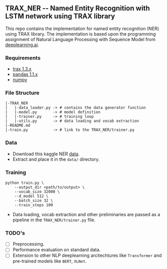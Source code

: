 ## TRAX_NER -- Named Entity Recognition with LSTM network using TRAX library
This repo contains the implementation for named entity recognition (NER) using TRAX library. The implementation is based upon the programming assignment of Natural Language Processing with Sequence Model from [deeplearning.ai](https://www.coursera.org/learn/sequence-models-in-nlp).


### Requirements
- [trax 1.3.x](https://github.com/google/trax)
- [pandas 1.1.x](https://pandas.pydata.org/)
- [numpy](https://numpy.org/)

### File Structure
```
|-TRAX_NER
|   |-data_loader.py -> # contains the data generator function 
|   |-model.py       -> # model definition   
|   |-trainer.py     -> # training loop   
|   |-utils.py       -> # data loading and vocab extraction   
|-README.md
|-train.py           -> # link to the TRAX_NER/trainer.py
```
### Data
- Download this kaggle NER [data](https://www.kaggle.com/abhinavwalia95/entity-annotated-corpus). 
- Extract and place it in the `data/` directory.
### Training

```
python train.py \
    --output_dir <path/to/output> \
    --vocab_size 32000 \
    --d_model 512 \
    --batch_size 32 \
    --train_steps 100
```
- Data loading, vocab extraction and other preliminaries are passed as a pipeline in the `TRAX_NER/trainer.py` file.

### TODO's
- [ ] Preprocessing.
- [ ] Performance evaluation on standard data.
- [ ] Extension to other NLP deeplearning arcitechtures like `Transformer` and pre-trained models like `BERT`, `XLNet`.
